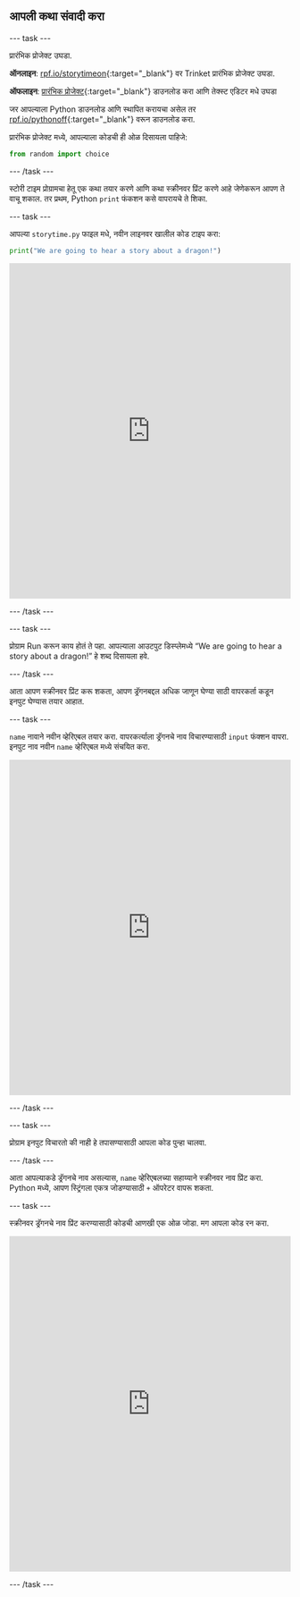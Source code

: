 ## आपली कथा संवादी करा

--- task ---

प्रारंभिक प्रोजेक्ट उघडा.

**ऑनलाइन**: [rpf.io/storytimeon](https://rpf.io/storytimeon){:target="_blank"} वर Trinket प्रारंभिक प्रोजेक्ट उघडा.

**ऑफलाइन**: [प्रारंभिक प्रोजेक्ट](https://rpf.io/p/mr-IN/storytime-go){:target="_blank"} डाउनलोड करा आणि तेक्स्ट एडिटर मधे उघडा

जर आपल्याला Python डाउनलोड आणि स्थापित करायचा असेल तर [rpf.io/pythonoff](https://rpf.io/pythonoff){:target="_blank"} वरून डाउनलोड करा.

प्रारंभिक प्रोजेक्ट मध्ये, आपल्याला कोडची ही ओळ दिसायला पाहिजे:

```python
from random import choice
```

--- /task ---

स्टोरी टाइम प्रोग्रामचा हेतू एक कथा तयार करणे आणि कथा स्क्रीनवर प्रिंट करणे आहे जेणेकरून आपण ते वाचू शकाल. तर प्रथम, Python `print` फंकशन कसे वापरायचे ते शिका.

--- task ---

आपल्या `storytime.py` फाइल मधे, नवीन लाइनवर खालील कोड टाइप करा:

```python
print("We are going to hear a story about a dragon!")
``` 
<iframe src="https://trinket.io/embed/python/3b593eb9e4" width="100%" height="600" frameborder="0" marginwidth="0" marginheight="0" allowfullscreen mark="crwd-mark"></iframe> 

--- /task ---

--- task ---

प्रोग्राम Run करून काय होतं ते पहा. आपल्याला आउटपुट डिस्प्लेमध्ये “We are going to hear a story about a dragon!” हे शब्द दिसायला हवे.

--- /task ---

आता आपण स्क्रीनवर प्रिंट करू शकता, आपण ड्रॅगनबद्दल अधिक जाणून घेण्या साठी वापरकर्ता कडून इनपुट घेण्यास तयार आहात.

--- task ---

`name` नावाने नवीन व्हेरिएबल तयार करा. वापरकर्त्याला ड्रॅगनचे नाव विचारण्यासाठी `input` फंक्शन वापरा. इनपुट नाव नवीन `name` व्हेरिएबल मध्ये संचयित करा. 
<iframe src="https://trinket.io/embed/python/0de60dee6d" width="100%" height="600" frameborder="0" marginwidth="0" marginheight="0" allowfullscreen mark="crwd-mark"></iframe> 

--- /task ---

--- task ---

प्रोग्राम इनपुट विचारतो की नाही हे तपासण्यासाठी आपला कोड पुन्हा चालवा.

--- /task ---

आता आपल्याकडे ड्रॅगनचे नाव असल्यास, `name` व्हेरिएबलच्या सहाय्याने स्क्रीनवर नाव प्रिंट करा. Python मध्ये, आपण स्ट्रिंगला एकत्र जोडण्यासाठी `+` ऑपरेटर वापरू शकता.

--- task ---

स्क्रीनवर ड्रॅगनचे नाव प्रिंट करण्यासाठी कोडची आणखी एक ओळ जोडा. मग आपला कोड रन करा. 
<iframe src="https://trinket.io/embed/python/e651eca8ca" width="100%" height="600" frameborder="0" marginwidth="0" marginheight="0" allowfullscreen mark="crwd-mark"></iframe> 

--- /task ---
